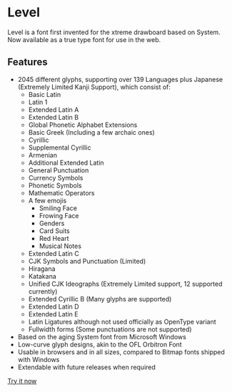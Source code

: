# Level
Level is a font first invented for the xtreme drawboard based on System. Now available as a true type font for use in the web.

## Features
- 2045 different glyphs, supporting over 139 Languages plus Japanese (Extremely Limited Kanji Support), which consist of:
  - Basic Latin
  - Latin 1
  - Extended Latin A
  - Extended Latin B
  - Global Phonetic Alphabet Extensions
  - Basic Greek (Including a few archaic ones)
  - Cyrillic
  - Supplemental Cyrillic
  - Armenian
  - Additional Extended Latin
  - General Punctuation
  - Currency Symbols
  - Phonetic Symbols
  - Mathematic Operators
  - A few emojis
    - Smiling Face
    - Frowing Face
    - Genders
    - Card Suits
    - Red Heart
    - Musical Notes
  - Extended Latin C
  - CJK Symbols and Punctuation (Limited)
  - Hiragana
  - Katakana
  - Unified CJK Ideographs (Extremely Limited support, 12 supported currently)
  - Extended Cyrillic B (Many glyphs are supported)
  - Extended Latin D
  - Extended Latin E
  - Latin Ligatures although not used officially as OpenType variant
  - Fullwidth forms (Some punctuations are not supported)
- Based on the aging System font from Microsoft Windows
- Low-curve glyph designs, akin to the OFL Orbitron Font
- Usable in browsers and in all sizes, compared to Bitmap fonts shipped with Windows
- Extendable with future releases when required

[Try it now](https://awikia.github.io/Level/Main.html)
